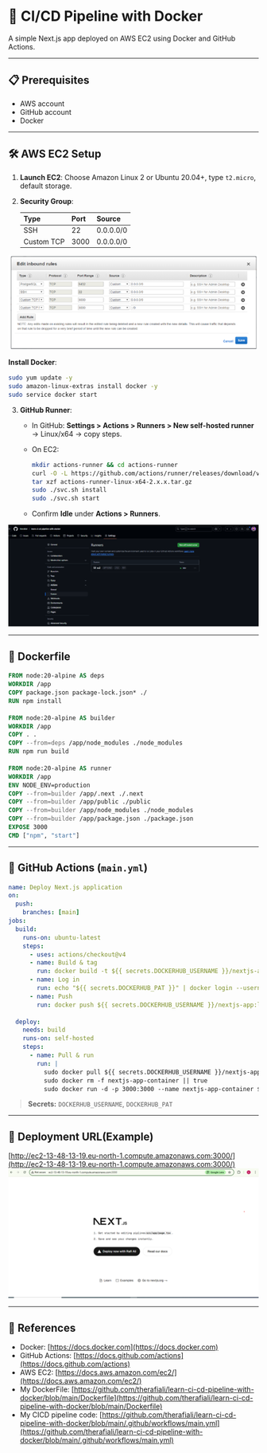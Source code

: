 # 🚀 CI/CD Pipeline with Docker

A simple Next.js app deployed on AWS EC2 using Docker and GitHub Actions.

---

## 📋 Prerequisites

* AWS account
* GitHub account
* Docker&#x20;

---

## 🛠️ AWS EC2 Setup

1. **Launch EC2**: Choose Amazon Linux 2 or Ubuntu 20.04+, type `t2.micro`, default storage.

2. **Security Group**:

   | Type       | Port | Source    |
   | ---------- | ---- | --------- |
   | SSH        | 22   | 0.0.0.0/0 |
   | Custom TCP | 3000 | 0.0.0.0/0 |

![Inbound Rules](aws.png)


   **Install Docker**:

   ```bash
   sudo yum update -y
   sudo amazon-linux-extras install docker -y
   sudo service docker start
   ```

3. **GitHub Runner**:

   * In GitHub: **Settings > Actions > Runners > New self-hosted runner** → Linux/x64 → copy steps.
   * On EC2:

     ```bash
     mkdir actions-runner && cd actions-runner
     curl -O -L https://github.com/actions/runner/releases/download/v2.x.x/actions-runner-linux-x64-2.x.x.tar.gz
     tar xzf actions-runner-linux-x64-2.x.x.tar.gz
     sudo ./svc.sh install
     sudo ./svc.sh start
     ```
   * Confirm **Idle** under **Actions > Runners**.

![Githib Actions](runner.png)

---

## 🐳 Dockerfile

```dockerfile
FROM node:20-alpine AS deps
WORKDIR /app
COPY package.json package-lock.json* ./
RUN npm install

FROM node:20-alpine AS builder
WORKDIR /app
COPY . .
COPY --from=deps /app/node_modules ./node_modules
RUN npm run build

FROM node:20-alpine AS runner
WORKDIR /app
ENV NODE_ENV=production
COPY --from=builder /app/.next ./.next
COPY --from=builder /app/public ./public
COPY --from=builder /app/node_modules ./node_modules
COPY --from=builder /app/package.json ./package.json
EXPOSE 3000
CMD ["npm", "start"]
```

---

## 🤖 GitHub Actions (`main.yml`)

```yaml
name: Deploy Next.js application
on:
  push:
    branches: [main]
jobs:
  build:
    runs-on: ubuntu-latest
    steps:
      - uses: actions/checkout@v4
      - name: Build & tag
        run: docker build -t ${{ secrets.DOCKERHUB_USERNAME }}/nextjs-app:latest .
      - name: Log in
        run: echo "${{ secrets.DOCKERHUB_PAT }}" | docker login --username "${{ secrets.DOCKERHUB_USERNAME }}" --password-stdin
      - name: Push
        run: docker push ${{ secrets.DOCKERHUB_USERNAME }}/nextjs-app:latest

  deploy:
    needs: build
    runs-on: self-hosted
    steps:
      - name: Pull & run
        run: |
          sudo docker pull ${{ secrets.DOCKERHUB_USERNAME }}/nextjs-app:latest
          sudo docker rm -f nextjs-app-container || true
          sudo docker run -d -p 3000:3000 --name nextjs-app-container ${{ secrets.DOCKERHUB_USERNAME }}/nextjs-app:latest
```

> **Secrets:** `DOCKERHUB_USERNAME`, `DOCKERHUB_PAT`

---

## 🚀 Deployment URL(Example)

[http://ec2-13-48-13-19.eu-north-1.compute.amazonaws.com:3000/](http://ec2-13-48-13-19.eu-north-1.compute.amazonaws.com:3000/)
![Preview](live.png)

---

## 📝 References

* Docker: [https://docs.docker.com](https://docs.docker.com)
* GitHub Actions: [https://docs.github.com/actions](https://docs.github.com/actions)
* AWS EC2: [https://docs.aws.amazon.com/ec2/](https://docs.aws.amazon.com/ec2/)
* My DockerFile: [https://github.com/therafiali/learn-ci-cd-pipeline-with-docker/blob/main/Dockerfile](https://github.com/therafiali/learn-ci-cd-pipeline-with-docker/blob/main/Dockerfile)
* My CICD pipeline code: [https://github.com/therafiali/learn-ci-cd-pipeline-with-docker/blob/main/.github/workflows/main.yml](https://github.com/therafiali/learn-ci-cd-pipeline-with-docker/blob/main/.github/workflows/main.yml)

